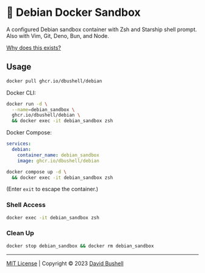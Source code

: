 # 🐳 Debian Docker Sandbox

A configured Debian sandbox container with Zsh and Starship shell prompt. Also with Vim, Git, Deno, Bun, and Node.

[Why does this exists?](https://dbushell.com/2021/02/22/macos-big-reinstall-docker-traefik-localhost/)

## Usage

```sh
docker pull ghcr.io/dbushell/debian
```

Docker CLI:

```sh
docker run -d \
  --name=debian_sandbox \
  ghcr.io/dbushell/debian \
  && docker exec -it debian_sandbox zsh
```

Docker Compose:

```yml
services:
  debian:
    container_name: debian_sandbox
    image: ghcr.io/dbushell/debian
```

```sh
docker compose up -d \
  && docker exec -it debian_sandbox zsh
```

(Enter `exit` to escape the container.)

### Shell Access

```sh
docker exec -it debian_sandbox zsh
```

### Clean Up

```sh
docker stop debian_sandbox && docker rm debian_sandbox
```

* * *

[MIT License](/LICENSE) | Copyright © 2023 [David Bushell](https://dbushell.com)
